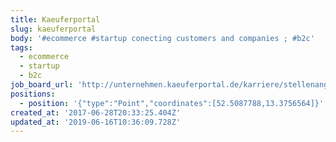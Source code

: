 ```yaml
---
title: Kaeuferportal
slug: kaeuferportal
body: '#ecommerce #startup conecting customers and companies ; #b2c'
tags:
  - ecommerce
  - startup
  - b2c
job_board_url: 'http://unternehmen.kaeuferportal.de/karriere/stellenangebote'
positions:
  - position: '{"type":"Point","coordinates":[52.5087788,13.3756564]}'
created_at: '2017-06-28T20:33:25.404Z'
updated_at: '2019-06-16T10:36:09.728Z'
---
```



